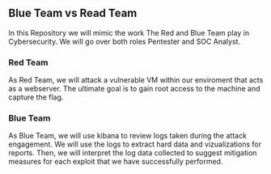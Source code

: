 ﻿## Blue Team vs Read Team

In this Repository we will mimic the work The Red and Blue Team play in Cybersecurity. We will go over both roles Pentester and SOC Analyst.  


### Red Team
As Red Team, we will attack a vulnerable VM within our enviroment that acts as a webserver. The ultimate goal is to gain root access to the machine and capture the flag.  



### Blue Team 

As Blue Team, we will use kibana to review logs taken during the attack engagement. We will use the logs to extract hard data and vizualizations for reports. 
Then, we will interpret the log data collected to suggest mitigation measures for each exploit that we have successfully performed.  






